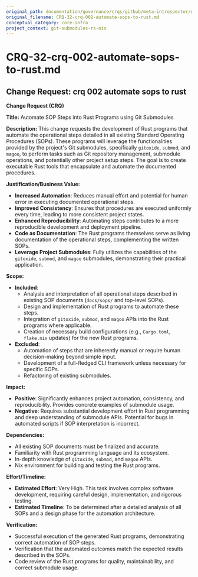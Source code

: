 ```yaml
---
original_path: documentation/governance/crqs/github/meta-introspector/git-submodules-rs-nix/docs/crq_standardized/CRQ-32-crq-002-automate-sops-to-rust.md
original_filename: CRQ-32-crq-002-automate-sops-to-rust.md
conceptual_category: core-infra
project_context: git-submodules-rs-nix
---
```


# CRQ-32-crq-002-automate-sops-to-rust.md

## Change Request: crq 002 automate sops to rust
**Change Request (CRQ)**

**Title:** Automate SOP Steps into Rust Programs using Git Submodules

**Description:**
This change requests the development of Rust programs that automate the operational steps detailed in all existing Standard Operating Procedures (SOPs). These programs will leverage the functionalities provided by the project's Git submodules, specifically `gitoxide`, `submod`, and `magoo`, to perform tasks such as Git repository management, submodule operations, and potentially other project setup steps. The goal is to create executable Rust tools that encapsulate and automate the documented procedures.

**Justification/Business Value:**
*   **Increased Automation**: Reduces manual effort and potential for human error in executing documented operational steps.
*   **Improved Consistency**: Ensures that procedures are executed uniformly every time, leading to more consistent project states.
*   **Enhanced Reproducibility**: Automating steps contributes to a more reproducible development and deployment pipeline.
*   **Code as Documentation**: The Rust programs themselves serve as living documentation of the operational steps, complementing the written SOPs.
*   **Leverage Project Submodules**: Fully utilizes the capabilities of the `gitoxide`, `submod`, and `magoo` submodules, demonstrating their practical application.

**Scope:**
*   **Included**:
    *   Analysis and interpretation of all operational steps described in existing SOP documents (`docs/sops/` and top-level SOPs).
    *   Design and implementation of Rust programs to automate these steps.
    *   Integration of `gitoxide`, `submod`, and `magoo` APIs into the Rust programs where applicable.
    *   Creation of necessary build configurations (e.g., `Cargo.toml`, `flake.nix` updates) for the new Rust programs.
*   **Excluded**:
    *   Automation of steps that are inherently manual or require human decision-making beyond simple input.
    *   Development of a full-fledged CLI framework unless necessary for specific SOPs.
    *   Refactoring of existing submodules.

**Impact:**
*   **Positive**: Significantly enhances project automation, consistency, and reproducibility. Provides concrete examples of submodule usage.
*   **Negative**: Requires substantial development effort in Rust programming and deep understanding of submodule APIs. Potential for bugs in automated scripts if SOP interpretation is incorrect.

**Dependencies:**
*   All existing SOP documents must be finalized and accurate.
*   Familiarity with Rust programming language and its ecosystem.
*   In-depth knowledge of `gitoxide`, `submod`, and `magoo` APIs.
*   Nix environment for building and testing the Rust programs.

**Effort/Timeline:**
*   **Estimated Effort**: Very High. This task involves complex software development, requiring careful design, implementation, and rigorous testing.
*   **Estimated Timeline**: To be determined after a detailed analysis of all SOPs and a design phase for the automation architecture.

**Verification:**
*   Successful execution of the generated Rust programs, demonstrating correct automation of SOP steps.
*   Verification that the automated outcomes match the expected results described in the SOPs.
*   Code review of the Rust programs for quality, maintainability, and correct submodule usage.
